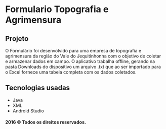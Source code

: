# Formulario Topografia e Agrimensura

## Projeto

O Formulário foi desenvolvido para uma empresa de topografia e agrimensura da região do Vale do Jequitinhonha com o objetivo de coletar
e armazenar dados em campo. 
O aplicativo trabalha offline, gerando na pasta Downloads do dispositivo um arquivo .txt que ao ser importado para o Excel fornece
uma tabela completa com os dados coletados.

## Tecnologias usadas
- Java
- XML
- Android Studio

#### 2016 © Todos os direitos reservados. ####
